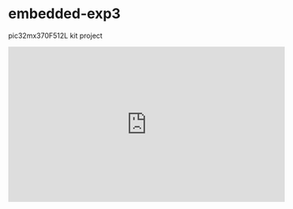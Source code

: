﻿# embedded-exp3

pic32mx370F512L kit project

<iframe width="560" height="315" src="https://www.youtube.com/embed/n0C91AaJ86E?si=PSsUlH6NAwkRqTCY" title="YouTube video player" frameborder="0" allow="accelerometer; autoplay; clipboard-write; encrypted-media; gyroscope; picture-in-picture; web-share" allowfullscreen></iframe>
